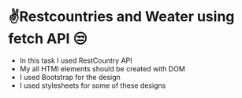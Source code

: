 <h1>✌️Restcountries and Weater using fetch API 😒</h1>

* In this task I used RestCountry API
* My all HTMl elements should be created with DOM
* I used Bootstrap for the design
* I used stylesheets for some of these designs
